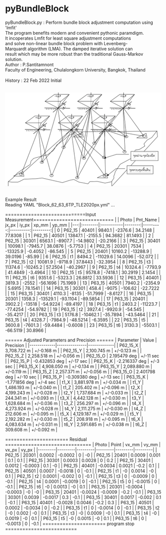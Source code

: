 # pyBundleBlock

pyBundleBlock.py : Perform bundle block adjustment computation using 'lmfit'</br>
        The program benefits modern and convenient  pythonic paramdigm.</br>
        It incoperates Lmfit for least square adjustment computations</br>
        and solve non-linear bundle block problem with Levenberg-</br>
        Marquardt algorithm (LMA). The damped iterative solution can</br>
        result which may be more robust than the traditional Gauss-Markov</br>
        solution.</br>
Author   : P.Santitamnont</br>
           Faculty of Engineering, Chulalongkorn University, Bangkok, Thailand</br>
</br>
History  : 22 Feb 2022  Initial</br>
</br>

![Alt text](https://github.com/phisan-chula/pyBundleBlock/blob/main/AerialTriangulation.PNG?raw=true)

</br>
Example Result</br>
Reading YAML "Block_62_63_6TP_TLE2020px.yml" ...</br>

============================Input Measurement============================
|    | Photo   | Pnt_Name   |   jx_px |    iy_px |     xp_mm |    yp_mm |
|---:|:--------|:-----------|--------:|---------:|----------:|---------:|
|  0 | P62_15  | 40401      |  9840.1 |  -2376.6 |   34.2148 |  77.8308 |
|  1 | P62_15  | 40501      | 13847.1 |  -2155.5 |   94.3682 |  81.1493 |
|  2 | P62_15  | 30301      |  6563.1 |  -8907.7 |  -14.9802 | -20.2166 |
|  3 | P62_15  | 30401      | 10098.1 |  -7945.7 |   38.0876 |  -5.7753 |
|  4 | P62_15  | 20301      |  7534   | -13325.9 |   -0.4052 | -86.545  |
|  5 | P62_15  | 20401      | 10160.2 | -13288.9 |   39.0196 | -85.99   |
|  6 | P62_15  | t1         |  8494.2 | -11029.6 |   14.0096 | -52.072  |
|  7 | P62_15  | t2         | 10081.9 |  -9718.9 |   37.8443 | -32.3954 |
|  8 | P62_15  | t3         | 11374.6 | -10245.2 |   57.2504 | -40.2967 |
|  9 | P62_15  | t4         | 10324.4 |  -7793.9 |   41.4849 |  -3.4964 |
| 10 | P62_15  | t5         |  9578.8 |  -7418.1 |   30.2919 |   2.1454 |
| 11 | P62_15  | t6         |  9351.6 |  -5323.3 |   26.8812 |  33.5936 |
| 12 | P63_15  | 40401      |  3819.3 |  -2552   |  -56.1696 |  75.1969 |
| 13 | P63_15  | 40501      |  7940.2 |  -2354.9 |    5.6915 |  78.1541 |
| 14 | P63_15  | 30301      |   458.4 |  -9075   | -106.62   | -22.7222 |
| 15 | P63_15  | 30401      |  4110.3 |  -8135   |  -51.7999 |  -8.6127 |
| 16 | P63_15  | 20301      |  1358.3 | -13529.1 |  -93.1104 | -89.5854 |
| 17 | P63_15  | 20401      |  3902.2 | -13518   |  -54.9224 | -89.4197 |
| 18 | P63_15  | t1         |  2403.2 | -11223.7 |  -77.4254 | -54.9782 |
| 19 | P63_15  | t2         |  3927.4 |  -9920.9 |  -54.545  | -35.4217 |
| 20 | P63_15  | t3         |  5176.8 | -10462.1 |  -35.7894 | -43.5464 |
| 21 | P63_15  | t4         |  4328.7 |  -7984.9 |  -48.5214 |  -6.3595 |
| 22 | P63_15  | t5         |  3600.8 |  -7601.3 |  -59.4484 |  -0.6008 |
| 23 | P63_15  | t6         |  3130.3 |  -5503.1 |  -66.5119 |  30.8966 |

====== Adjusted Parameters and Precision ======
|   Parameter |         Value |   Precision |
|-------------|---------------|-------------|
|    P62_15_X |   3,708.722 m |  +/-0.168 m |
|    P62_15_Y |   2,100.745 m |  +/-0.123 m |
|    P62_15_Z |   2,258.518 m |  +/-0.056 m |
|    P62_15_O |  2.195479 deg |   +/-11 sec |
|    P62_15_P | -0.432853 deg |   +/-17 sec |
|    P62_15_K | -2.216337 deg |    +/-3 sec |
|    P63_15_X |   4,908.050 m |  +/-0.134 m |
|    P63_15_Y |   2,089.880 m |  +/-0.119 m |
|    P63_15_Z |   2,257.371 m |  +/-0.056 m |
|    P63_15_O |  2.401798 deg |   +/-10 sec |
|    P63_15_P | -0.309380 deg |   +/-13 sec |
|    P63_15_K | -1.771856 deg |    +/-4 sec |
|        t1_X |   3,881.978 m |  +/-0.034 m |
|        t1_Y |   1,486.193 m |  +/-0.040 m |
|        t1_Z |     205.402 m |  +/-0.096 m |
|        t2_X |   4,199.243 m |  +/-0.028 m |
|        t2_Y |   1,737.684 m |  +/-0.033 m |
|        t2_Z |     244.341 m |  +/-0.093 m |
|        t3_X |   4,442.128 m |  +/-0.030 m |
|        t3_Y |   1,628.684 m |  +/-0.036 m |
|        t3_Z |     256.297 m |  +/-0.096 m |
|        t4_X |   4,273.924 m |  +/-0.028 m |
|        t4_Y |   2,111.275 m |  +/-0.030 m |
|        t4_Z |     212.606 m |  +/-0.095 m |
|        t5_X |   4,129.187 m |  +/-0.029 m |
|        t5_Y |   2,192.282 m |  +/-0.030 m |
|        t5_Z |     208.918 m |  +/-0.095 m |
|        t6_X |   4,083.634 m |  +/-0.031 m |
|        t6_Y |   2,591.685 m |  +/-0.038 m |
|        t6_Z |     309.608 m |  +/-0.092 m |

====================== Residual ==============================
| Photo   | Point   |   vx_mm |   vy_mm |   vx_px |   vy_px |
|---------|---------|---------|---------|---------|---------|
| P62_15  | 20301   |  0.0002 | -0.0002 |     0   |    -0   |
| P62_15  | 20401   |  0.0009 |  0.001  |     0.1 |     0.1 |
| P62_15  | 30301   |  0.0003 |  0.0028 |     0   |     0.2 |
| P62_15  | 30401   |  0.0012 | -0.0003 |     0.1 |    -0   |
| P62_15  | 40401   | -0.0034 |  0.0021 |    -0.2 |     0.1 |
| P62_15  | 40501   |  0.0007 | -0.0018 |     0   |    -0.1 |
| P62_15  | t1      | -0      |  0.0014 |    -0   |     0.1 |
| P62_15  | t2      |  0.0001 | -0.002  |     0   |    -0.1 |
| P62_15  | t3      |  0      | -0.0009 |     0   |    -0.1 |
| P62_15  | t4      |  0.0001 | -0.0019 |     0   |    -0.1 |
| P62_15  | t5      |  0      | -0.0015 |     0   |    -0.1 |
| P62_15  | t6      | -0      |  0.0013 |    -0   |     0.1 |
| P63_15  | 20301   | -0.0004 | -0.0003 |    -0   |    -0   |
| P63_15  | 20401   | -0.0024 | -0.0009 |    -0.2 |    -0.1 |
| P63_15  | 30301   |  0.0039 | -0.0017 |     0.3 |    -0.1 |
| P63_15  | 30401   |  0.0017 | -0.002  |     0.1 |    -0.1 |
| P63_15  | 40401   | -0.0028 |  0.0046 |    -0.2 |     0.3 |
| P63_15  | 40501   |  0.0002 | -0.0034 |     0   |    -0.2 |
| P63_15  | t1      |  0      | -0.0014 |     0   |    -0.1 |
| P63_15  | t2      | -0      |  0.002  |    -0   |     0.1 |
| P63_15  | t3      | -0      |  0.0009 |    -0   |     0.1 |
| P63_15  | t4      | -0      |  0.0019 |    -0   |     0.1 |
| P63_15  | t5      | -0      |  0.0015 |    -0   |     0.1 |
| P63_15  | t6      |  0      | -0.0013 |     0   |    -0.1 |
====================== program stop =========================


